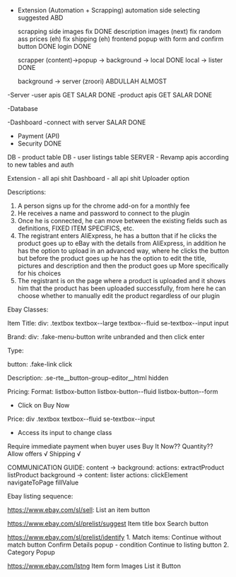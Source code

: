 - Extension (Automation + Scrapping)
    automation side
        selecting suggested ABD

    scrapping side
        images fix DONE
        description images (next)
        fix random ass prices (eh)
        fix shipping (eh)
    frontend
        popup with form and confirm button DONE
        login DONE
    
    scrapper (content)->popup -> background -> local DONE
    local -> lister DONE

    background -> server (zroori) ABDULLAH ALMOST


-Server
    -user apis GET SALAR DONE
    -product apis GET SALAR DONE

-Database

-Dashboard
    -connect with server SALAR DONE

- Payment (API)
- Security DONE

DB - product table
DB - user listings table
SERVER - Revamp apis according to new tables and auth

Extension - all api shit
Dashboard - all api shit
Uploader option


Descriptions:
1. A person signs up for the chrome add-on for a monthly fee
2. He receives a name and password to connect to the plugin
3. Once he is connected, he can move between the existing fields such as definitions, FIXED ITEM SPECIFICS, etc.
4. The registrant enters AliExpress, he has a button that if he clicks the product goes up to eBay with the details from AliExpress, in addition he has the option to upload in an advanced way, where he clicks the button but before the product goes up he has the option to edit the title, pictures and description and then the product goes up More specifically for his choices
5. The registrant is on the page where a product is uploaded and it shows him that the product has been uploaded successfully, from here he can choose whether to manually edit the product regardless of our plugin



Ebay Classes:

Item Title:
div: .textbox textbox--large textbox--fluid se-textbox--input
input

Brand:
div: .fake-menu-button
write unbranded and then click enter

Type:

button: .fake-link
click

Description:
.se-rte__button-group-editor__html hidden

Pricing:
Format: listbox-button listbox-button--fluid listbox-button--form
- Click on Buy Now

Price:
div .textbox textbox--fluid se-textbox--input
- Access its input to change class

Require immediate payment when buyer uses Buy It Now??
Quantity??
Allow offers √
Shipping √


COMMUNICATION GUIDE:
content -> background:
    actions:
        extractProduct
        listProduct
background -> content:
    lister actions:
        clickElement
        navigateToPage
        fillValue


Ebay listing sequence:

https://www.ebay.com/sl/sell:
    List an item button

https://www.ebay.com/sl/prelist/suggest
    Item title box
    Search button

https://www.ebay.com/sl/prelist/identify
    1. Match items:
        Continue without match button
        Confirm Details popup
            - condition
            Continue to listing button
    2. Category Popup

https://www.ebay.com/lstng
    Item form
    Images
    List it Button

